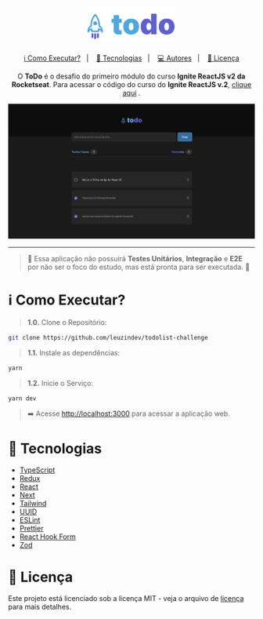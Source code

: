 <h1 align="center">
  <img alt="Todo" title="ToDo" src="https://raw.githubusercontent.com/tavareshenrique/ignite-reactjs-v2/4a5f8d1f0f23271b588a504322e1292ab303fdc3/desafios/01-todo-list/src/assets/logo.svg" width="180px" />
</h1>

<p align="center">
  <a href="#information_source-como-executar">ℹ️ Como Executar?</a>&nbsp;&nbsp;&nbsp;|&nbsp;&nbsp;&nbsp;
  <a href="#rocket-tecnologias">🚀 Tecnologias</a>&nbsp;&nbsp;&nbsp;|&nbsp;&nbsp;&nbsp;
  <a href="#computer-autores">💻 Autores</a>&nbsp;&nbsp;&nbsp;|&nbsp;&nbsp;&nbsp;
  <a href="#memo-licença">📝 Licença</a>
</p>

<p align="center">
  O <b>ToDo</b> é o desafio do primeiro módulo do curso  <b>Ignite ReactJS v2 da Rocketseat</b>. Para acessar o código do curso do <b>Ignite ReactJS v.2</b>, <a href="https://github.com/leuzindev/todolist-challenge">clique aqui</a> .
</p>

<p align="center">
  <img src="https://raw.githubusercontent.com/tavareshenrique/ignite-reactjs-challenge-01-todo-list/main/src/assets/previews/preview.png" width="700"/>
</p>

---

> 🧪 Essa aplicação não possuirá **Testes Unitários**, **Integração** e **E2E** por não ser o foco do estudo, mas está pronta para ser executada. 🧪

# :information_source: Como Executar?

> **1.0.** Clone o Repositório:

```bash
git clone https://github.com/leuzindev/todolist-challenge
```

> **1.1.** Instale as dependências:

```bash
yarn
```

> **1.2.** Inicie o Serviço:

```bash
yarn dev
```

> ➡️ Acesse [http://localhost:3000](http://localhost:3000) para acessar a aplicação web.


# :rocket: Tecnologias

- [TypeScript](https://www.typescriptlang.org/)
- [Redux](https://redux.js.org/)
- [React](https://pt-br.reactjs.org/)
- [Next](https://nextjs.org/docs)
- [Tailwind](https://tailwindcss.com/)
- [UUID](https://github.com/uuidjs/uuid)
- [ESLint](https://eslint.org/)
- [Prettier](https://prettier.io/)
- [React Hook Form](https://react-hook-form.com/)
- [Zod](https://zod.dev/)


# :memo: Licença

Este projeto está licenciado sob a licença MIT - veja o arquivo de [licença](./LICENSE) para mais detalhes.

